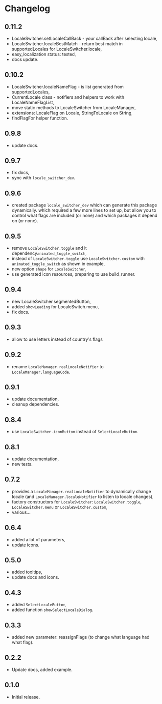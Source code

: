 # Changelog

## 0.11.2

* LocaleSwitcher.setLocaleCallBack - your callBack after selecting locale,
* LocaleSwitcher.localeBestMatch - return best match in supportedLocales for LocaleSwitcher.locale,
* easy_localization status: tested,
* docs update.

## 0.10.2

* LocaleSwitcher.localeNameFlag - is list generated from supportedLocales,
* CurrentLocale class - notifiers and helpers to work with LocaleNameFlagList,
* move static methods to LocaleSwitcher from LocaleManager,
* extensions: LocaleFlag on Locale, StringToLocale on String,
* findFlagFor helper function.

## 0.9.8

* update docs.

## 0.9.7

* fix docs,
* sync with `locale_switcher_dev`.

## 0.9.6

* created package `locale_switcher_dev` which can generate this package dynamically.
  which required a few more lines to set up, but allow you to control
  what flags are included (or none) and which packages it depend on (or none).

## 0.9.5

* remove `LocaleSwitcher.toggle` and it dependency`animated_toggle_switch`,
* instead of `LocaleSwitcher.toggle` use `LocaleSwitcher.custom` with `animated_toggle_switch` as shown in example,
* new option `shape` for `LocaleSwitcher`,
* use generated icon resources, preparing to use build_runner.

## 0.9.4

* new LocaleSwitcher.segmentedButton,
* added `showLeading` for LocaleSwitch.menu,
* fix docs.

## 0.9.3

* allow to use letters instead of country's flags

## 0.9.2

* rename `LocaleManager.realLocaleNotifier` to `LocaleManager.languageCode`.

## 0.9.1

* update documentation,
* cleanup dependencies.

## 0.8.4

* use `LocaleSwitcher.iconButton` instead of `SelectLocaleButton`.

## 0.8.1

* update documentation,
* new tests.

## 0.7.2

* provides a `LocaleManager.realLocaleNotifier` to dynamically change locale (and `LocaleManager.localeNotifier` to
  listen to locale changes),
* factory constructors for `LocaleSwitcher`: `LocaleSwitcher.toggle`, `LocaleSwitcher.menu` or `LocaleSwitcher.custom`,
* various...

## 0.6.4

* added a lot of parameters,
* update icons.

## 0.5.0

* added tooltips,
* update docs and icons.

## 0.4.3

* added `SelectLocaleButton`,
* added function `showSelectLocaleDialog`.

## 0.3.3

* added new parameter: reassignFlags (to change what language had what flag).

## 0.2.2

* Update docs, added example.

## 0.1.0

* Initial release.
